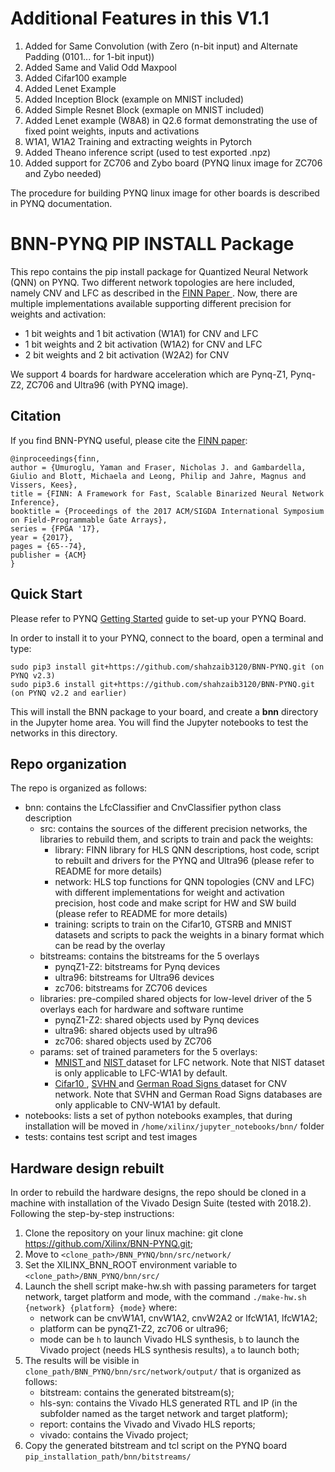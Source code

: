 # Additional Features in this V1.1

1. Added for Same Convolution (with Zero (n-bit input) and Alternate Padding (0101... for 1-bit input))
2. Added Same and Valid Odd Maxpool
3. Added Cifar100 example
4. Added Lenet Example
5. Added Inception Block (example on MNIST included)
6. Added Simple Resnet Block (exmaple on MNIST included)
7. Added Lenet example (W8A8) in Q2.6 format demonstrating the use of fixed point weights, inputs and activations
8. W1A1, W1A2 Training and extracting weights in Pytorch
9. Added Theano inference script (used to test exported .npz)
10. Added support for ZC706 and Zybo board (PYNQ linux image for ZC706 and Zybo needed)

The procedure for building PYNQ linux image for other boards is described in PYNQ documentation.

# BNN-PYNQ PIP INSTALL Package

This repo contains the pip install package for Quantized Neural Network (QNN) on PYNQ.
Two different network topologies are here included, namely CNV and LFC as described in the <a href="https://arxiv.org/abs/1612.07119" target="_blank"> FINN Paper </a>.
Now, there are multiple implementations available supporting different precision for weights and activation:

- 1 bit weights and 1 bit activation (W1A1) for CNV and LFC
- 1 bit weights and 2 bit activation (W1A2) for CNV and LFC
- 2 bit weights and 2 bit activation (W2A2) for CNV

We support 4 boards for hardware acceleration which are Pynq-Z1, Pynq-Z2, ZC706 and Ultra96 (with PYNQ image).

## Citation

If you find BNN-PYNQ useful, please cite the <a href="https://arxiv.org/abs/1612.07119" target="_blank">FINN paper</a>:

    @inproceedings{finn,
    author = {Umuroglu, Yaman and Fraser, Nicholas J. and Gambardella, Giulio and Blott, Michaela and Leong, Philip and Jahre, Magnus and Vissers, Kees},
    title = {FINN: A Framework for Fast, Scalable Binarized Neural Network Inference},
    booktitle = {Proceedings of the 2017 ACM/SIGDA International Symposium on Field-Programmable Gate Arrays},
    series = {FPGA '17},
    year = {2017},
    pages = {65--74},
    publisher = {ACM}
    }

## Quick Start

Please refer to PYNQ <a href="https://pynq.readthedocs.io/en/latest/getting_started.html" target="_blank"> Getting Started</a> guide to set-up your PYNQ Board.

In order to install it to your PYNQ, connect to the board, open a terminal and type:

```
sudo pip3 install git+https://github.com/shahzaib3120/BNN-PYNQ.git (on PYNQ v2.3)
sudo pip3.6 install git+https://github.com/shahzaib3120/BNN-PYNQ.git (on PYNQ v2.2 and earlier)
```

This will install the BNN package to your board, and create a **bnn** directory in the Jupyter home area. You will find the Jupyter notebooks to test the networks in this directory.

## Repo organization

The repo is organized as follows:

- bnn: contains the LfcClassifier and CnvClassifier python class description
  - src: contains the sources of the different precision networks, the libraries to rebuild them, and scripts to train and pack the weights:
    - library: FINN library for HLS QNN descriptions, host code, script to rebuilt and drivers for the PYNQ and Ultra96 (please refer to README for more details)
    - network: HLS top functions for QNN topologies (CNV and LFC) with different implementations for weight and activation precision, host code and make script for HW and SW build (please refer to README for more details)
    - training: scripts to train on the Cifar10, GTSRB and MNIST datasets and scripts to pack the weights in a binary format which can be read by the overlay
  - bitstreams: contains the bitstreams for the 5 overlays
    - pynqZ1-Z2: bitstreams for Pynq devices
    - ultra96: bitstreams for Ultra96 devices
    - zc706: bitstreams for ZC706 devices
  - libraries: pre-compiled shared objects for low-level driver of the 5 overlays each for hardware and software runtime
    - pynqZ1-Z2: shared objects used by Pynq devices
    - ultra96: shared objects used by ultra96
    - zc706: shared objects used by ZC706
  - params: set of trained parameters for the 5 overlays:
    - <a href="http://yann.lecun.com/exdb/mnist/" target="_blank"> MNIST </a> and <a href="https://www.nist.gov/srd/nist-special-database-19" target="_blank"> NIST </a> dataset for LFC network. Note that NIST dataset is only applicable to LFC-W1A1 by default.
    - <a href="https://www.cs.toronto.edu/~kriz/cifar.html" target="_blank"> Cifar10 </a>, <a href="http://ufldl.stanford.edu/housenumbers/" target="_blank"> SVHN </a> and <a href="http://benchmark.ini.rub.de/?section=gtsdb&subsection=dataset" target="_blank"> German Road Signs </a> dataset for CNV network. Note that SVHN and German Road Signs databases are only applicable to CNV-W1A1 by default.
- notebooks: lists a set of python notebooks examples, that during installation will be moved in `/home/xilinx/jupyter_notebooks/bnn/` folder
- tests: contains test script and test images

## Hardware design rebuilt

In order to rebuild the hardware designs, the repo should be cloned in a machine with installation of the Vivado Design Suite (tested with 2018.2).
Following the step-by-step instructions:

1. Clone the repository on your linux machine: git clone https://github.com/Xilinx/BNN-PYNQ.git;
2. Move to `<clone_path>/BNN_PYNQ/bnn/src/network/`
3. Set the XILINX_BNN_ROOT environment variable to `<clone_path>/BNN_PYNQ/bnn/src/`
4. Launch the shell script make-hw.sh with passing parameters for target network, target platform and mode, with the command `./make-hw.sh {network} {platform} {mode}` where:
   - network can be cnvW1A1, cnvW1A2, cnvW2A2 or lfcW1A1, lfcW1A2;
   - platform can be pynqZ1-Z2, zc706 or ultra96;
   - mode can be `h` to launch Vivado HLS synthesis, `b` to launch the Vivado project (needs HLS synthesis results), `a` to launch both;
5. The results will be visible in `clone_path/BNN_PYNQ/bnn/src/network/output/` that is organized as follows:
   - bitstream: contains the generated bitstream(s);
   - hls-syn: contains the Vivado HLS generated RTL and IP (in the subfolder named as the target network and target platform);
   - report: contains the Vivado and Vivado HLS reports;
   - vivado: contains the Vivado project;
6. Copy the generated bitstream and tcl script on the PYNQ board `pip_installation_path/bnn/bitstreams/`
